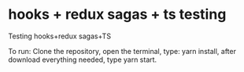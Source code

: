 # hooks + redux sagas + ts testing
Testing hooks+redux sagas+TS

To run:
Clone the repository, open the terminal, type: yarn install, after download everything needed, type yarn start.
